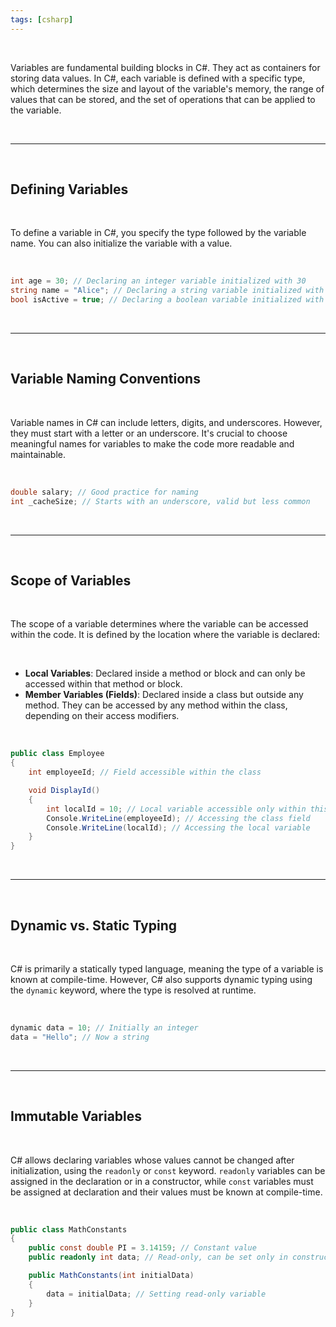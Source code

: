 ```yaml
---
tags: [csharp]
---
```



<br>

Variables are fundamental building blocks in C#. They act as containers for storing data values. In C#, each variable is defined with a specific type, which determines the size and layout of the variable's memory, the range of values that can be stored, and the set of operations that can be applied to the variable.

<br>

---

<br>

## Defining Variables

<br>

To define a variable in C#, you specify the type followed by the variable name. You can also initialize the variable with a value.

<br>

```csharp
int age = 30; // Declaring an integer variable initialized with 30
string name = "Alice"; // Declaring a string variable initialized with "Alice"
bool isActive = true; // Declaring a boolean variable initialized with true
```

<br>

---

<br>

## Variable Naming Conventions

<br>

Variable names in C# can include letters, digits, and underscores. However, they must start with a letter or an underscore. It's crucial to choose meaningful names for variables to make the code more readable and maintainable.

<br>

```csharp
double salary; // Good practice for naming
int _cacheSize; // Starts with an underscore, valid but less common
```

<br>

---

<br>

## Scope of Variables

<br>

The scope of a variable determines where the variable can be accessed within the code. It is defined by the location where the variable is declared:

<br>

- **Local Variables**: Declared inside a method or block and can only be accessed within that method or block.
- **Member Variables (Fields)**: Declared inside a class but outside any method. They can be accessed by any method within the class, depending on their access modifiers.

<br>

```csharp
public class Employee
{
    int employeeId; // Field accessible within the class

    void DisplayId()
    {
        int localId = 10; // Local variable accessible only within this method
        Console.WriteLine(employeeId); // Accessing the class field
        Console.WriteLine(localId); // Accessing the local variable
    }
}
```

<br>

---

<br>

## Dynamic vs. Static Typing

<br>

C# is primarily a statically typed language, meaning the type of a variable is known at compile-time. However, C# also supports dynamic typing using the `dynamic` keyword, where the type is resolved at runtime.

<br>

```csharp
dynamic data = 10; // Initially an integer
data = "Hello"; // Now a string
```

<br>

---

<br>

## Immutable Variables

<br>

C# allows declaring variables whose values cannot be changed after initialization, using the `readonly` or `const` keyword. `readonly` variables can be assigned in the declaration or in a constructor, while `const` variables must be assigned at declaration and their values must be known at compile-time.

<br>

```csharp
public class MathConstants
{
    public const double PI = 3.14159; // Constant value
    public readonly int data; // Read-only, can be set only in constructor

    public MathConstants(int initialData)
    {
        data = initialData; // Setting read-only variable
    }
}
```
